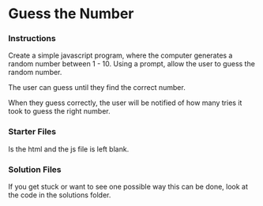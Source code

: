 # Guess the Number

### Instructions
Create a simple javascript program, where the computer generates a random number between 1 - 10.  Using a prompt, allow the user to guess the random number. 

The user can guess until they find the correct number.

When they guess correctly, the user will be notified of how many tries it took to guess the right number.

### Starter Files
Is the html and the js file is left blank.

### Solution Files
If you get stuck or want to see one possible way this can be done, look at the code in the solutions folder.